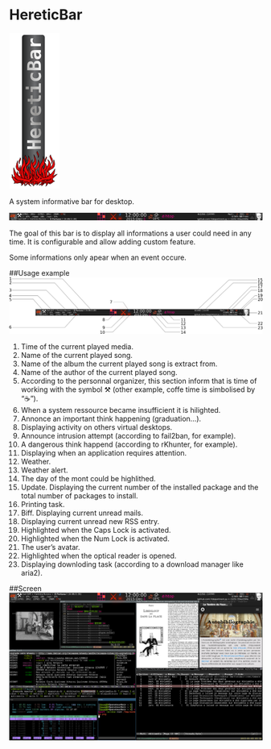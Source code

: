 # HereticBar

![Logo](./logo.png)

A system informative bar for desktop.

![Prevew image](./preview.png)

The goal of this bar is to display all informations a user could need in any time. It is configurable and allow adding custom feature.

Some informations only apear when an event occure.

##Usage example
![Legend](./legend.png)

1. Time of the current played media.
2. Name of the current played song.
3. Name of the album the current played song is extract from.
4. Name of the author of the current played song.
5. According to the personnal organizer, this section inform that is time of working with the symbol ⚒ (other example, coffe time is simbolised by “☕”).
6. When a system ressource became insufficient it is hilighted.
7. Annonce an important think happening (graduation…).
8. Displaying activity on others virtual desktops.
9. Announce intrusion attempt (according to fail2ban, for example).
10. A dangerous think happend (according to rKhunter, for example).
11. Displaying when an application requires attention.
12. Weather.
13. Weather alert.
14. The day of the mont could be highlithed.
15. Update. Displaying the current number of the installed package and the total number of packages to install.
16. Printing task.
17. Biff. Displaying current unread mails.
18. Displaying current unread new RSS entry.
19. Highlighted when the Caps Lock is activated.
20. Highlighted when the Num Lock is activated.
21. The user’s avatar.
22. Highlighted when the optical reader is opened.
23. Displaying downloding task (according to a download manager like aria2).

##Screen
![Screenshot](./screen.png)
